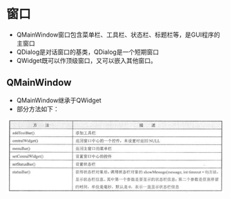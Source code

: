 # 窗口

* QMainWindow窗口包含菜单栏、工具栏、状态栏、标题栏等，是GUI程序的主窗口
* QDialog是对话窗口的基类，QDialog是一个短期窗口
* QWidget既可以作顶级窗口，又可以嵌入其他窗口。

## QMainWindow

* QMainWindow继承于QWidget
* 部分方法如下：

<img src='image4/1.png'>